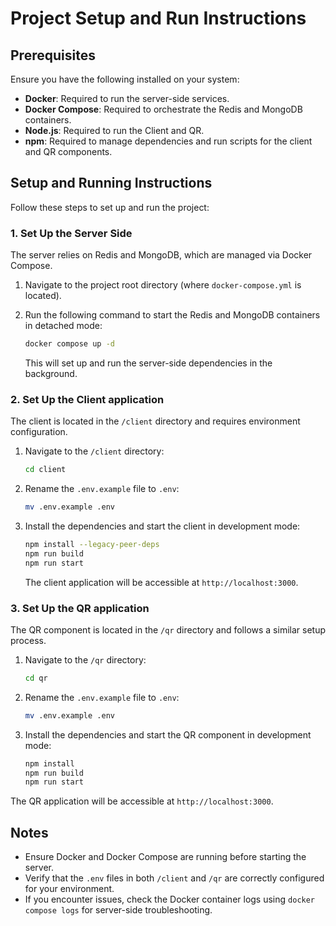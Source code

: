 # Project Setup and Run Instructions

## Prerequisites

Ensure you have the following installed on your system:

- **Docker**: Required to run the server-side services.
- **Docker Compose**: Required to orchestrate the Redis and MongoDB containers.
- **Node.js**: Required to run the Client and QR.
- **npm**: Required to manage dependencies and run scripts for the client and QR components.

## Setup and Running Instructions

Follow these steps to set up and run the project:

### 1. Set Up the Server Side

The server relies on Redis and MongoDB, which are managed via Docker Compose.

1. Navigate to the project root directory (where `docker-compose.yml` is located).
2. Run the following command to start the Redis and MongoDB containers in detached mode:

   ```bash
   docker compose up -d
   ```

   This will set up and run the server-side dependencies in the background.

### 2. Set Up the Client application

The client is located in the `/client` directory and requires environment configuration.

1. Navigate to the `/client` directory:

   ```bash
   cd client
   ```

2. Rename the `.env.example` file to `.env`:

   ```bash
   mv .env.example .env
   ```

3. Install the dependencies and start the client in development mode:

   ```bash
   npm install --legacy-peer-deps
   npm run build
   npm run start
   ```

   The client application will be accessible at `http://localhost:3000`.

### 3. Set Up the QR application

The QR component is located in the `/qr` directory and follows a similar setup process.

1. Navigate to the `/qr` directory:

   ```bash
   cd qr
   ```

2. Rename the `.env.example` file to `.env`:

   ```bash
   mv .env.example .env
   ```

3. Install the dependencies and start the QR component in development mode:

   ```bash
   npm install
   npm run build
   npm run start
   ```

  The QR application will be accessible at `http://localhost:3000`.

## Notes

- Ensure Docker and Docker Compose are running before starting the server.
- Verify that the `.env` files in both `/client` and `/qr` are correctly configured for your environment.
- If you encounter issues, check the Docker container logs using `docker compose logs` for server-side troubleshooting.


